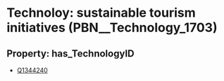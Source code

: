 # Technoloy: __sustainable tourism initiatives__ (PBN__Technology_1703)

## Property: has_TechnologyID

* [Q1344240](Q1344240)

